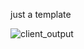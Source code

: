 just a template

![client_output](https://github.com/user-attachments/assets/e859cdba-851c-445f-b828-78e46b426f7d)
